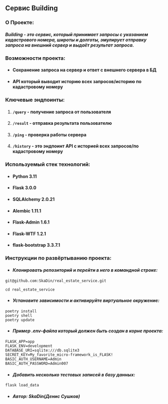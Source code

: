 ## Сервис Building
### О Проекте:
#### *Building - это сервис, который принимает запросы с указанием кадастрового номера, широты и долготы, эмулирует отправку запроса на внешний сервер и выдаёт результат запроса.*
### Возможности проекта:
* #### Сохранение запроса на сервер и ответ с внешнего сервера в БД
* #### API который выводит историю всех запросов/историю по кадастровому номеру
### Ключевые эндпоинты:
1. #### `/query`  - получение запроса от пользователя
2. #### `/result` - отправка результата пользователю
3. #### `/ping` - проверка работы сервера
4. #### `/history` - это эндпоинт API с историей всех запросов/по кадастровому номеру
### Используемый стек технологий:
* #### Python 3.11
* #### Flask 3.0.0
* #### SQLAlchemy 2.0.21
* #### Alembic 1.11.1
* #### Flask-Admin 1.6.1
* #### Flask-WTF 1.2.1
* #### flask-bootstrap 3.3.7.1
### Инструкции по развёртыванию проекта:
* #### *Клонировать репозиторий и перейти в него в командной строке:*
```
git@github.com:SkaDin/real_estate_service.git

cd real_estate_service
```
* #### *Установите зависимости и активируйте виртуальное окружение:*
```commandline
poetry install
poetry shell
poetry update
```
* #### *Пример .env-файла который должен быть создан в корне проекта:*
```
FLASK_APP=app
FLASK_ENV=development
DATABASE_URI=sqlite:///db.sqlite3
SECRET_KEY=My_favorite_micro-framework_is_FLASK!
BASIC_AUTH_USERNAME=Admin
BASIC_AUTH_PASSWORD=Admin007
```
* #### *Добавить несколько тестовых записей в базу данных:*
```commandline
flask load_data
```
* #### *Автор: SkaDin(Денис Сушков)*

